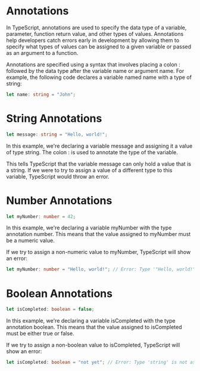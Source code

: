 # Annotations

In TypeScript, annotations are used to specify the data type of a variable, parameter, function return value, and other types of values. Annotations help developers catch errors early in development by allowing them to specify what types of values can be assigned to a given variable or passed as an argument to a function.

Annotations are specified using a syntax that involves placing a colon : followed by the data type after the variable name or argument name. For example, the following code declares a variable named name with a type of string:

```ts
let name: string = "John";
```

# String Annotations

```ts
let message: string = "Hello, world!";
```

In this example, we're declaring a variable message and assigning it a value of type string. The colon : is used to annotate the type of the variable.

This tells TypeScript that the variable message can only hold a value that is a string. If we were to try to assign a value of a different type to this variable, TypeScript would throw an error.

# Number Annotations

```ts
let myNumber: number = 42;
```

In this example, we're declaring a variable myNumber with the type annotation number. This means that the value assigned to myNumber must be a numeric value.

If we try to assign a non-numeric value to myNumber, TypeScript will show an error:

```ts
let myNumber: number = "Hello, world!"; // Error: Type '"Hello, world!"' is not assignable to type 'number'.
```

# Boolean Annotations

```ts
let isCompleted: boolean = false;
```

In this example, we're declaring a variable isCompleted with the type annotation boolean. This means that the value assigned to isCompleted must be either true or false.

If we try to assign a non-boolean value to isCompleted, TypeScript will show an error:

```ts
let isCompleted: boolean = "not yet"; // Error: Type 'string' is not assignable to type 'boolean'.
```